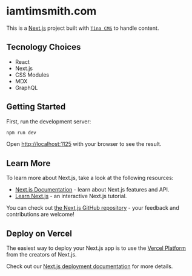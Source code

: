 # iamtimsmith.com

This is a [Next.js](https://nextjs.org/) project built with [`Tina CMS`](https://tina.io) to handle content.

## Tecnology Choices

- React
- Next.js
- CSS Modules
- MDX
- GraphQL

## Getting Started

First, run the development server:

```bash
npm run dev
```

Open [http://localhost:1125](http://localhost:1125) with your browser to see the result.

## Learn More

To learn more about Next.js, take a look at the following resources:

- [Next.js Documentation](https://nextjs.org/docs) - learn about Next.js features and API.
- [Learn Next.js](https://nextjs.org/learn) - an interactive Next.js tutorial.

You can check out [the Next.js GitHub repository](https://github.com/vercel/next.js/) - your feedback and contributions are welcome!

## Deploy on Vercel

The easiest way to deploy your Next.js app is to use the [Vercel Platform](https://vercel.com/new?utm_medium=default-template&filter=next.js&utm_source=create-next-app&utm_campaign=create-next-app-readme) from the creators of Next.js.

Check out our [Next.js deployment documentation](https://nextjs.org/docs/deployment) for more details.
